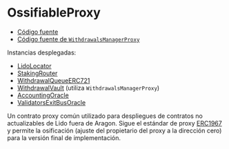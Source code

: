 # OssifiableProxy

- [Código fuente](https://github.com/lidofinance/lido-dao/blob/master/contracts/0.8.9/proxy/OssifiableProxy.sol)
- [Código fuente de `WithdrawalsManagerProxy`](https://github.com/lidofinance/withdrawals-manager-stub/blob/main/contracts/WithdrawalsManagerProxy.sol)

Instancias desplegadas:

- [LidoLocator](/contracts/lido-locator)
- [StakingRouter](/contracts/staking-router)
- [WithdrawalQueueERC721](/contracts/withdrawal-queue-erc721)
- [WithdrawalVault](/contracts/withdrawal-vault) (utiliza `WithdrawalsManagerProxy`)
- [AccountingOracle](/contracts/accounting-oracle)
- [ValidatorsExitBusOracle](/contracts/validators-exit-bus-oracle)

Un contrato proxy común utilizado para despliegues de contratos no actualizables de Lido fuera de Aragon.
Sigue el estándar de proxy [ERC1967](https://eips.ethereum.org/EIPS/eip-1967) y permite la osificación
(ajuste del propietario del proxy a la dirección cero) para la versión final de implementación.